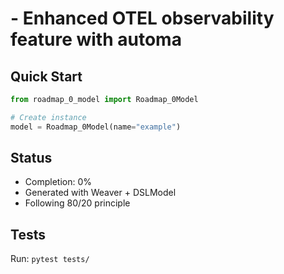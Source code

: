 # -  Enhanced OTEL observability feature with automa

## Quick Start
```python
from roadmap_0_model import Roadmap_0Model

# Create instance
model = Roadmap_0Model(name="example")
```

## Status
- Completion: 0%
- Generated with Weaver + DSLModel
- Following 80/20 principle

## Tests
Run: `pytest tests/`
